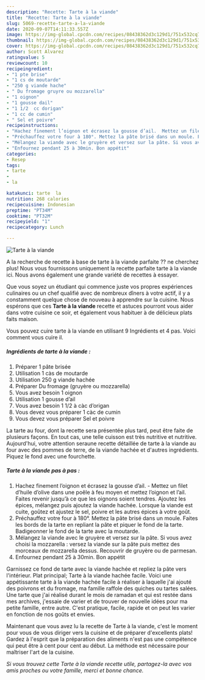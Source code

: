 ```yaml
---
description: "Recette: Tarte à la viande"
title: "Recette: Tarte à la viande"
slug: 5069-recette-tarte-a-la-viande
date: 2020-09-07T14:11:33.557Z
image: https://img-global.cpcdn.com/recipes/08438362d3c129d1/751x532cq70/tarte-a-la-viande-photo-principale-de-la-recette.jpg
thumbnail: https://img-global.cpcdn.com/recipes/08438362d3c129d1/751x532cq70/tarte-a-la-viande-photo-principale-de-la-recette.jpg
cover: https://img-global.cpcdn.com/recipes/08438362d3c129d1/751x532cq70/tarte-a-la-viande-photo-principale-de-la-recette.jpg
author: Scott Alvarez
ratingvalue: 5
reviewcount: 10
recipeingredient:
- "1 pte brise"
- "1 cs de moutarde"
- "250 g viande hache"
- " Du fromage gruyre ou mozzarella"
- "1 oignon"
- "1 gousse dail"
- "1 1/2  cc dorigan"
- "1 cc de cumin"
- " Sel et poivre"
recipeinstructions:
- "Hachez finement l’oignon et écrasez la gousse d’ail.  Mettez un filet d’huile d’olive dans une poêle à feu moyen et mettez l’oignon et l’ail. Faites revenir jusqu’à ce que les oignons soient tendres. Ajoutez les épices, mélangez puis ajoutez la viande hachée. Lorsque la viande est cuite, goûtez et ajustez le sel, poivre et les autres épices à votre goût."
- "Préchauffez votre four à 180°. Mettez la pâte brisé dans un moule. Faites les bords de la tarte en repliant la pâte et piquer le fond de la tarte. Badigeonner le fond de la tarte avec la moutarde."
- "Mélangez la viande avec le gruyère et versez sur la pâte. Si vous avez choisi la mozzarella : versez la viande sur la pâte puis mettez des morceaux de mozzarella dessus. Recouvrir de gruyère ou de parmesan."
- "Enfournez pendant 25 à 30min. Bon appétit"
categories:
- Resep
tags:
- tarte
- 
- la

katakunci: tarte  la 
nutrition: 268 calories
recipecuisine: Indonesian
preptime: "PT34M"
cooktime: "PT32M"
recipeyield: "1"
recipecategory: Lunch

---
```



![Tarte à la viande](https://img-global.cpcdn.com/recipes/08438362d3c129d1/751x532cq70/tarte-a-la-viande-photo-principale-de-la-recette.jpg)

A la recherche de recette à base de tarte à la viande parfaite ?? ne cherchez plus! Nous vous fournissons uniquement la recette parfaite tarte à la viande ici. Nous avons également une grande variété de recettes à essayer.

Que vous soyez un étudiant qui commence juste vos propres expériences culinaires ou un chef qualifié avec de nombreux dîners à votre actif, il y a constamment quelque chose de nouveau à apprendre sur la cuisine. Nous espérons que ces <strong> Tarte à la viande </strong> recette et astuces pourront vous aider dans votre cuisine ce soir, et également vous habituer à de délicieux plats faits maison.

<!--inarticleads1-->

Vous pouvez cuire tarte à la viande en utilisant 9 Ingrédients et 4 pas. Voici comment vous cuire il.

##### Ingrédients de tarte à la viande :

1. Préparer 1 pâte brisée
1. Utilisation 1 càs de moutarde
1. Utilisation 250 g viande hachée
1. Préparer  Du fromage (gruyère ou mozzarella)
1. Vous avez besoin 1 oignon
1. Utilisation 1 gousse d’ail
1. Vous avez besoin 1 1/2 à càc d’origan
1. Vous devez vous préparer 1 càc de cumin
1. Vous devez vous préparer  Sel et poivre


La tarte au four, dont la recette sera présentée plus tard, peut être faite de plusieurs façons. En tout cas, une telle cuisson est très nutritive et nutritive. Aujourd&#39;hui, votre attention seraune recette détaillée de tarte à la viande au four avec des pommes de terre, de la viande hachée et d&#39;autres ingrédients. Piquez le fond avec une fourchette. 

<!--inarticleads2-->

##### Tarte à la viande pas à pas :

1. Hachez finement l’oignon et écrasez la gousse d’ail.  - Mettez un filet d’huile d’olive dans une poêle à feu moyen et mettez l’oignon et l’ail. Faites revenir jusqu’à ce que les oignons soient tendres. Ajoutez les épices, mélangez puis ajoutez la viande hachée. Lorsque la viande est cuite, goûtez et ajustez le sel, poivre et les autres épices à votre goût.
1. Préchauffez votre four à 180°. Mettez la pâte brisé dans un moule. Faites les bords de la tarte en repliant la pâte et piquer le fond de la tarte. Badigeonner le fond de la tarte avec la moutarde.
1. Mélangez la viande avec le gruyère et versez sur la pâte. Si vous avez choisi la mozzarella : versez la viande sur la pâte puis mettez des morceaux de mozzarella dessus. Recouvrir de gruyère ou de parmesan.
1. Enfournez pendant 25 à 30min. Bon appétit


Garnissez ce fond de tarte avec la viande hachée et repliez la pâte vers l&#39;intérieur. Plat principal; Tarte à la viande hachée facile. Voici une appétissante tarte à la viande hachée facile à réaliser à laquelle j&#39;ai ajouté des poivrons et du fromage, ma famille raffole des quiches ou tartes salées. Une tarte que j&#39;ai réalisé durant le mois de ramadan et qui est restée dans mes archives, j&#39;essaie de varier et de trouver de nouvelle idées pour ma petite famille, entre autre. C&#39;est pratique, facile, rapide et on peut les varier en fonction de nos goûts et envies. 

<!--inarticleads1-->

<p>
Maintenant que vous avez lu la recette de Tarte à la viande, c'est le moment pour vous de vous diriger vers la cuisine et de préparer d'excellents plats! Gardez à l'esprit que la préparation des aliments n'est pas une compétence qui peut être à cent pour cent au début. La méthode est nécessaire pour maîtriser l'art de la cuisine.
</p>

<p>
<i>Si vous trouvez cette Tarte à la viande recette utile, partagez-la avec vos amis proches ou votre famille, merci et bonne chance.</i>
</p>
